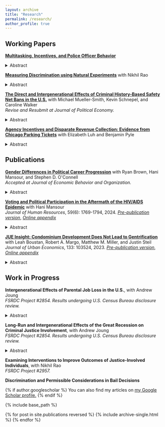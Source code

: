 ```yaml
---
layout: archive
title: "Research"
permalink: /research/
author_profile: true
---
```

## Working Papers
**[Multitasking, Incentives, and Police Officer Behavior](https://jmreeves.github.io/files/Reeves_JMP.pdf)**
<details>
  <summary>Abstract</summary>
I study the consequences of incomplete contracts in the high-stakes, multitasking setting of policing. In my context, highway patrol troopers face salient traffic enforcement targets, but must balance their effort on enforcement production with completing other non-enforcement responsibilities. While the enforcement target induces trooper effort, it simultaneously distorts trooper behavior and generates a range of socially suboptimal outcomes, including lower quality enforcement, disparities unwarranted on the basis of collision risk, and delayed completion of non-enforcement responsibilities. Given significant trooper-specific heterogeneity, I develop an approach to optimally assign troopers to locations that reduces the negative externalities produced by the existing incentive scheme. In contrast, alternative personnel policies which ignore this heterogeneity improve only a subset of outcomes.
 </details>

**[Measuring Discrimination using Natural Experiments](https://jmreeves.github.io/files/DiscriminationNaturalExperiments.pdf)** with Nikhil Rao
<details><summary>Abstract</summary>
Disparities between social groups (e.g., gender, race) exist at crucial decision points in many contexts, from hiring to policing. These disparities are difficult to interpret when unobservable factors vary by group. To overcome this challenge, we use a binary instrumental variable (IV) strategy that measures discrimination after adjusting for group differences in unobserved potential outcomes. Assumptions on selection behavior recover the distribution of potential outcomes for each group, which we directly condition on to bound or point identify discrimination. This approach broadens the set of opportunities to measure such discrimination since existing tools rely on randomly assigned decision-makers. We illustrate our methodology through studying racial discrimination in misdemeanor prosecution, the most common form of contact with the criminal court system in the United States. We use a difference-in-difference IV strategy generated by a budget cut that reduced prosecution rates in King County, Washington, but did not affect adjacent counties. Before the cut, we find no evidence of discrimination in prosecution conditional on unobserved potential recidivism. After the cut, minority defendants became less likely to be prosecuted than white defendants with similar unobserved potential recidivism. We find suggestive evidence that cases involving minority defendants were more likely to be lower quality, potentially due to disparities created in previous stages of the criminal legal system (e.g., arrests), and that prosecutors responded to the budget cut by focusing on high quality, less resource-intensive cases.
 </details>

**[The Direct and Intergenerational Effects of Criminal History-Based Safety Net Bans in the U.S.](https://jmreeves.github.io/files/SafetyNetBans.pdf)** with Michael Mueller-Smith, Kevin Schnepel, and Caroline Walker
<br/>*Revise and Resubmit at Journal of Political Economy.*
<details>
  <summary>Abstract</summary>
We study the lifetime banning, as introduced by United States Public Law 104-193, of individuals convicted of felony drug offenses after August 22, 1996 from ever receiving future SNAP benefits. Using a regression discontinuity design that leverages CJARS criminal history records with federal administrative and survey data, we estimate the causal impact of safety net assistance bans, finding significant reductions in SNAP benefit take-up, which creates unintentional spillovers to spouses and children and persist long after ban revocations occurred. While we observe limited changes to other adult outcomes, children's short- and long-run outcomes worsen, especially those impacted at young ages.
</details>


**[Agency Incentives and Disparate Revenue Collection: Evidence from Chicago Parking Tickets](https://jmreeves.github.io/files/AgencyIncentivesRevenue.pdf)** with Elizabeth Luh and Benjamin Pyle
<details>
  <summary>Abstract</summary>
We leverage a sharp 2012 parking fine increase for failing to purchase vehicle registration to examine disparate ticketing patterns across enforcement agencies in Chicago. Using an event-study framework, we find that Chicago police increased their enforcement of car registration non-compliance in Black relative to non-Black neighborhoods, with no observed disparate response for non-police enforcement agencies. This disparity is unexplained by differences in non-compliance and is instead driven by departmental revenue incentives and lower marginal search costs in Black neighborhoods. Disparate enforcement also exacerbated existing gaps in financial instability, including increased rates of ticket non-payment and bankruptcy filings in Black neighborhoods.
</details>


## Publications
**[Gender Differences in Political Career Progression](https://jmreeves.github.io/files/CareerPathGenderGap.pdf)** with Ryan Brown, Hani Mansour, and Stephen D. O'Connell
<br/>*Accepted at Journal of Economic Behavior and Organization.*
<details>
 <summary>Abstract</summary>
This paper quantifies the gender gap in the returns to electoral success on the career progression of novice U.S. state legislators. Using a regression discontinuity design, we find that narrowly winning a state legislature election doubles the probability that a female politician will later compete for a higher-level legislative seat compared to narrowly elected male politicians. While the gender gap in the effect of local political experience on winning a higher-level election also favors women, it is not precisely estimated. The gender difference in the effect of winning a state legislature seat is larger when serving in positions that closely resemble the responsibilities and workload of higher-level positions. We conclude that the pathway from local to higher-level political offices functions at least as effectively for women as for men. Therefore, supporting the recruitment, funding, and campaigning of women in local elections can be an effective strategy to increase their representation at the highest levels of government.
</details>

**[Voting and Political Participation in the Aftermath of the HIV/AIDS Epidemic](https://jhr.uwpress.org/content/59/6/1769)** with Hani Mansour
<br/>*Journal of Human Resources*, 59(6): 1769-1794, 2024. *[Pre-publication version](https://jmreeves.github.io/files/AIDSMortalityAndVoting.pdf)*, *[Online appendix](https://jmreeves.github.io/files/AIDSMortalityAndVoting_OnlineAppendix.pdf)*
<details>
  <summary>Abstract</summary>
This study examines the effect of the HIV/AIDS epidemic and the public health response to it on political behaviors. Using data on elections to the U.S. House of Representatives and leveraging cross-district variation in HIV/AIDS mortality during the period 1983-1987, we find that, beginning with the early 1990s, exposure to HIV/AIDS mortality increased the vote share, voter turnout, and contributions made to Democratic candidates. The increased support for Democrats is larger in competitive districts. The results are consistent with HIV/AIDS mortality impacting cultural attitudes and leading to broader and persistent changes in voting patterns and political participation.
 </details>

**[JUE Insight: Condominium Development Does Not Lead to Gentrification](https://www.sciencedirect.com/science/article/pii/S0094119022001000)** with Leah Boustan, Robert A. Margo, Matthew M. Miller, and Justin Steil <br/>*Journal of Urban Economics*, 133: 103524, 2023. *[Pre-publication version](https://jmreeves.github.io/files/CondoGentrification.pdf)*, *[Online appendix](https://jmreeves.github.io/files/CondoGentrification_OnlineAppendix.pdf)*
<details>
  <summary>Abstract</summary>
Many politicians and voters believe that condominium development hastens gentrification. Indeed, there is a strong positive correlation between the presence of condos in a neighborhood and resident socio-economic status. We leverage the introduction of municipal regulations to study the causal effect of condo conversions on neighborhood attributes. Cities that restricted condo conversions experience a persistent decline in the condo share of the housing stock, relative to their neighboring suburbs and compared to metropolitan areas without such restrictions, even at city/suburb borders. Yet, areas with a higher condo share due to local regulations do not have residents with higher income or education levels.
</details>


## Work in Progress
**Intergenerational Effects of Parental Job Loss in the U.S.**, with Andrew Joung
<br/>*FSRDC Project #2854. Results undergoing U.S. Census Bureau disclosure review.* 
<details>
 <summary>Abstract</summary>
Leveraging administrative data from the U.S. Census Bureau, we investigate the intergenerational effects of parental job loss on children's long-run outcomes by exploiting job losses during mass layoffs. Our analysis focuses on the long-term earnings trajectories and criminal justice involvement for both displaced parents and their children. We provide the first quasi-experimental estimates of the intergenerational effects of parental job loss on children’s future interactions with the U.S. criminal justice system. Through our comprehensive data linkages, we explore various mechanisms, including changes in household composition, migration, children's educational attainment, the mediating effects of the social safety net, and the transmission of labor market opportunities through parent connections.
</details>


**Long-Run and Intergenerational Effects of the Great Recession on Criminal Justice Involvement**, with Andrew Joung
<br/>*FSRDC Project #2854. Results undergoing U.S. Census Bureau disclosure review.* 
<details>
 <summary>Abstract</summary>
Using individual-level panel data from the U.S. Census Bureau, we exploit spatial variation in Great Recession exposure to estimate its effects on interactions with the criminal justice system. Using an event study model, we present the first quasi-experiment estimates of the Great Recession’s long-run effects on adults and its intergenerational effects on children. We explore various mechanisms, including changes in migration, earnings, employment, and educational attainment.
</details>


**Examining Interventions to Improve Outcomes of Justice-Involved Individuals**, with Nikhil Rao 
<br/>*FSRDC Project #2957.*  

**Discrimination and Permissible Considerations in Bail Decisions**
  



{% if author.googlescholar %}
  You can also find my articles on <u><a href="{{author.googlescholar}}">my Google Scholar profile</a>.</u>
{% endif %}

{% include base_path %}

{% for post in site.publications reversed %}
  {% include archive-single.html %}
{% endfor %}
